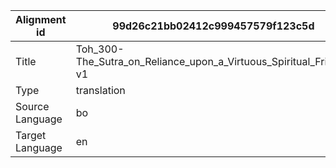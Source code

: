 |Alignment id | 99d26c21bb02412c999457579f123c5d
| --- | --- 
|Title | Toh_300-The_Sutra_on_Reliance_upon_a_Virtuous_Spiritual_Friend-v1 
|Type | translation
|Source Language | bo
|Target Language | en